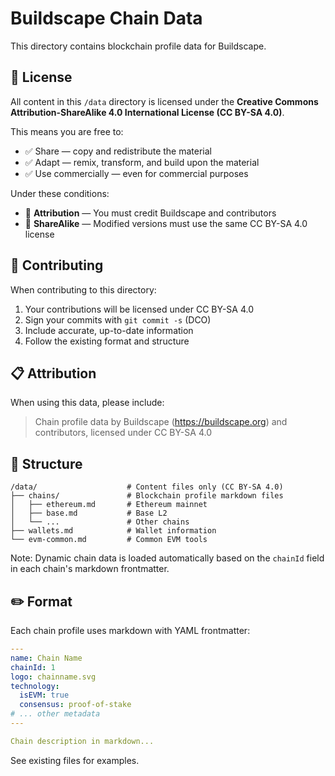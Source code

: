 # Buildscape Chain Data

This directory contains blockchain profile data for Buildscape.

## 📜 License

All content in this `/data` directory is licensed under the **Creative Commons Attribution-ShareAlike 4.0 International License (CC BY-SA 4.0)**.

This means you are free to:
- ✅ Share — copy and redistribute the material
- ✅ Adapt — remix, transform, and build upon the material
- ✅ Use commercially — even for commercial purposes

Under these conditions:
- 📝 **Attribution** — You must credit Buildscape and contributors
- 🔄 **ShareAlike** — Modified versions must use the same CC BY-SA 4.0 license

## 🤝 Contributing

When contributing to this directory:

1. Your contributions will be licensed under CC BY-SA 4.0
2. Sign your commits with `git commit -s` (DCO)
3. Include accurate, up-to-date information
4. Follow the existing format and structure

## 📋 Attribution

When using this data, please include:

> Chain profile data by Buildscape (https://buildscape.org) and contributors, licensed under CC BY-SA 4.0

## 📁 Structure

```
/data/                    # Content files only (CC BY-SA 4.0)
├── chains/               # Blockchain profile markdown files
│   ├── ethereum.md       # Ethereum mainnet
│   ├── base.md           # Base L2
│   └── ...               # Other chains
├── wallets.md            # Wallet information
└── evm-common.md         # Common EVM tools
```

Note: Dynamic chain data is loaded automatically based on the `chainId` field in each chain's markdown frontmatter.

## ✏️ Format

Each chain profile uses markdown with YAML frontmatter:

```yaml
---
name: Chain Name
chainId: 1
logo: chainname.svg
technology:
  isEVM: true
  consensus: proof-of-stake
# ... other metadata
---

Chain description in markdown...
```

See existing files for examples.